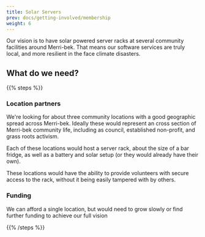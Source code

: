 ```yaml
---
title: Solar Servers
prev: docs/getting-involved/membership
weight: 6
---
```

Our vision is to have solar powered server racks at several community facilities around Merri-bek. That means our software services are truly local, and more resilient in the face climate disasters.

## What do we need?


{{% steps %}}

### Location partners

We're looking for about three community locations with a good geographic spread across Merri-bek. Ideally these would represent an cross section of Merri-bek community life, including as council, established non-profit, and grass roots activism.

Each of these locations would host a server rack, about the size of a bar fridge, as well as a battery and solar setup (or they would already have their own).

These locations would have the ability to provide volunteers with secure access to the rack, without it being easily tampered with by others.

### Funding

We can afford a single location, but would need to grow slowly or find further funding to achieve our full vision

{{% /steps %}}